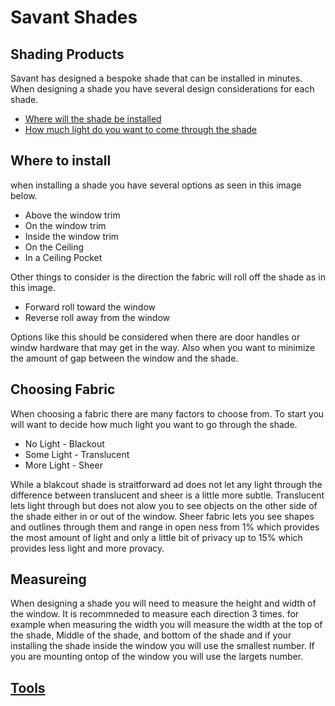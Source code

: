 # Savant Shades

## Shading Products
Savant has designed a bespoke shade that can be installed in minutes.  When designing a shade you have several design considerations for each shade.

* [Where will the shade be installed](#where-to-install)
* [How much light do you want to come through the shade](#choosing-fabric)


## Where to install
when installing a shade you have several options as seen in this image below.

* Above the window trim
* On the window trim
* Inside the window trim
* On the Ceiling
* In a Ceiling Pocket

Other things to consider is the direction the fabric will roll off the shade as in this image.

* Forward roll toward the window
* Reverse roll away from the window

Options like this should be considered when there are door handles or windw hardware that may get in the way.  Also when you want to minimize the amount of gap between the window and the shade.

## Choosing Fabric
When choosing a fabric there are many factors to choose from.  To start you will want to decide how much light you want to go through the shade.

* No Light - Blackout
* Some Light - Translucent
* More Light - Sheer

While a blakcout shade is straitforward ad does not let any light through the difference between translucent and sheer is a little more subtle.  Translucent lets light through but does not alow you to see objects on the other side of the shade either in or out of the window.  Sheer fabric lets you see shapes and outlines through them and range in open ness from 1% which provides the most amount of light and only a little bit of privacy up to 15% which provides less light and more provacy.

## Measureing

When designing a shade you will need to measure the height and width of the window.  It is recommneded to measure each direction 3 times.  for example when measuring the width you will measure the width at the top of the shade, Middle of the shade, and bottom of the shade and if your installing the shade inside the window you will use the smallest number.  If you are mounting ontop of the window you will use the largets number.

## [Tools](tools.md)